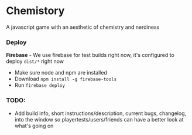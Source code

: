 # Chemistory

A javascript game with an aesthetic of chemistry and nerdiness

### Deploy

**Firebase** - We use firebase for test builds right now, it's configured to deploy `dist/*` right now

* Make sure node and npm are installed
* Download `npm install -g firebase-tools`
* Run `firebase deploy`

### TODO:

* Add build info, short instructions/description, current bugs, changelog, into the window so playertests/users/friends can have a better look at what's going on